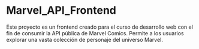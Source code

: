 # Marvel_API_Frontend
Este proyecto es un frontend creado para el curso de desarrollo web con el fin de consumir la API pública de Marvel Comics. Permite a los usuarios explorar una vasta colección de personaje del universo Marvel. 
